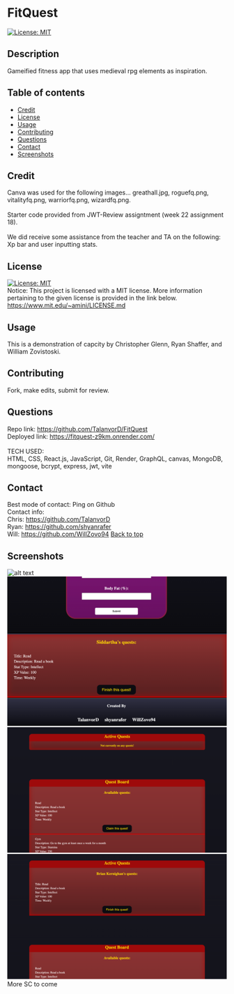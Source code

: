 # FitQuest
[![License: MIT](https://img.shields.io/badge/License-MIT-yellow.svg)](https://opensource.org/licenses/MIT)

## Description
Gameified fitness app that uses medieval rpg elements as inspiration.

## Table of contents

- [Credit](#credit)
- [License](#installation)
- [Usage](#usage)
- [Contributing](#contributing)
- [Questions](#questions)
- [Contact](#contact)
- [Screenshots](#screenshots)

## Credit
Canva was used for the following images... greathall.jpg, roguefq.png, vitalityfq.png, warriorfq.png, wizardfq.png. 
<br/><br/>
Starter code provided from JWT-Review assigntment (week 22 assignment 18).
<br/><br/>
We did receive some assistance from the teacher and TA on the following: Xp bar and user inputting stats.

## License
[![License: MIT](https://img.shields.io/badge/License-MIT-yellow.svg)](https://opensource.org/licenses/MIT) <br/>
Notice: This project is licensed with a MIT license. More information pertaining to the given license is provided in the link below. <br/>
https://www.mit.edu/~amini/LICENSE.md

## Usage
This is a demonstration of capcity by Christopher Glenn, Ryan Shaffer, and William Zovistoski.

## Contributing
Fork, make edits, submit for review.

## Questions
Repo link: https://github.com/TalanvorD/FitQuest <br/>
Deployed link: https://fitquest-z9km.onrender.com/
<br/><br/>
TECH USED: <br/>
HTML, CSS, React.js, JavaScript, Git, Render, GraphQL, canvas, MongoDB, mongoose, bcrypt, express, jwt, vite

## Contact
Best mode of contact: Ping on Github <br/>
Contact info:  <br/>
Chris: https://github.com/TalanvorD <br/>
Ryan: https://github.com/shyanrafer <br/>
Will: https://github.com/WillZovo94
[Back to top](#FitQuest)

## Screenshots
![alt text](./assets/screenshots/image.png)
![alt text](./assets/screenshots/image-2.png)
![alt text](./assets/screenshots/image-3.png)
![alt text](./assets/screenshots/image-4.png)
<br/>
More SC to come
